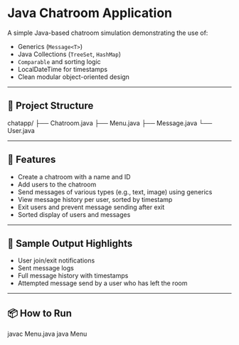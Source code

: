 # Java Chatroom Application

A simple Java-based chatroom simulation demonstrating the use of:

- Generics (`Message<T>`)
- Java Collections (`TreeSet`, `HashMap`)
- `Comparable` and sorting logic
- LocalDateTime for timestamps
- Clean modular object-oriented design

---

## 📁 Project Structure

chatapp/
├── Chatroom.java
├── Menu.java
├── Message.java
└── User.java


---

## 🚀 Features

- Create a chatroom with a name and ID
- Add users to the chatroom
- Send messages of various types (e.g., text, image) using generics
- View message history per user, sorted by timestamp
- Exit users and prevent message sending after exit
- Sorted display of users and messages

---

## 🧪 Sample Output Highlights

- User join/exit notifications
- Sent message logs
- Full message history with timestamps
- Attempted message send by a user who has left the room

---

## 📦 How to Run

javac Menu.java
java Menu
